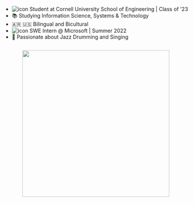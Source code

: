 - ![icon](/img/cornell.svg) Student at Cornell University School of Engineering | Class of '23
- 📚 Studying Information Science, Systems & Technology
- 🇦🇷 🇺🇸 Bilingual and Bicultural
- ![icon](/img/microsoft.svg) SWE Intern @ Microsoft | Summer 2022
- 🥁 Passionate about Jazz Drumming and Singing

<img style="margin:2em 0 0.5em 0; display:block; margin-left:auto; margin-right:auto" width="400" src="/img/profile.jpeg" />